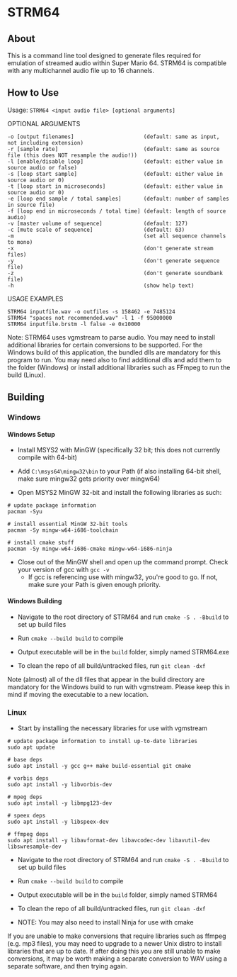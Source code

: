 # STRM64

## About

This is a command line tool designed to generate files required for emulation of streamed audio within Super Mario 64. STRM64 is compatible with any multichannel audio file up to 16 channels.

## How to Use

Usage: `STRM64 <input audio file> [optional arguments]`

OPTIONAL ARGUMENTS
```
-o [output filenames]                      (default: same as input, not including extension)
-r [sample rate]                           (default: same as source file (this does NOT resample the audio!))
-l [enable/disable loop]                   (default: either value in source audio or false)
-s [loop start sample]                     (default: either value in source audio or 0)
-t [loop start in microseconds]            (default: either value in source audio or 0)
-e [loop end sample / total samples]       (default: number of samples in source file)
-f [loop end in microseconds / total time] (default: length of source audio)
-v [master volume of sequence]             (default: 127)
-c [mute scale of sequence]                (default: 63)
-m                                         (set all sequence channels to mono)
-x                                         (don't generate stream files)
-y                                         (don't generate sequence file)
-z                                         (don't generate soundbank file)
-h                                         (show help text)
```

USAGE EXAMPLES
```
STRM64 inputfile.wav -o outfiles -s 158462 -e 7485124
STRM64 "spaces not recommended.wav" -l 1 -f 95000000
STRM64 inputfile.brstm -l false -e 0x10000
```

Note: STRM64 uses vgmstream to parse audio. You may need to install additional libraries for certain conversions to be supported. For the Windows build of this application, the bundled dlls are mandatory for this program to run. You may need also to find additional dlls and add them to the folder (Windows) or install additional libraries such as FFmpeg to run the build (Linux).

## Building

### Windows

#### Windows Setup

- Install MSYS2 with MinGW (specifically 32 bit; this does not currently compile with 64-bit)

- Add `C:\msys64\mingw32\bin` to your Path (if also installing 64-bit shell, make sure mingw32 gets priority over mingw64)

- Open MSYS2 MinGW 32-bit and install the following libraries as such:
```
# update package information
pacman -Syu

# install essential MinGW 32-bit tools
pacman -Sy mingw-w64-i686-toolchain

# install cmake stuff
pacman -Sy mingw-w64-i686-cmake mingw-w64-i686-ninja
```

- Close out of the MinGW shell and open up the command prompt. Check your version of gcc with `gcc -v`
  - If gcc is referencing use with mingw32, you're good to go. If not, make sure your Path is given enough priority.

#### Windows Building

- Navigate to the root directory of STRM64 and run `cmake -S . -Bbuild` to set up build files

- Run `cmake --build build` to compile

- Output executable will be in the `build` folder, simply named STRM64.exe

- To clean the repo of all build/untracked files, run `git clean -dxf`

Note (almost) all of the dll files that appear in the build directory are mandatory for the Windows build to run with vgmstream. Please keep this in mind if moving the executable to a new location.

### Linux

- Start by installing the necessary libraries for use with vgmstream
```
# update package information to install up-to-date libraries
sudo apt update

# base deps
sudo apt install -y gcc g++ make build-essential git cmake

# vorbis deps
sudo apt install -y libvorbis-dev

# mpeg deps
sudo apt install -y libmpg123-dev

# speex deps
sudo apt install -y libspeex-dev

# ffmpeg deps
sudo apt install -y libavformat-dev libavcodec-dev libavutil-dev libswresample-dev
```

- Navigate to the root directory of STRM64 and run `cmake -S . -Bbuild` to set up build files

- Run `cmake --build build` to compile

- Output executable will be in the `build` folder, simply named STRM64

- To clean the repo of all build/untracked files, run `git clean -dxf`

- NOTE: You may also need to install Ninja for use with cmake

If you are unable to make conversions that require libraries such as ffmpeg (e.g. mp3 files), you may need to upgrade to a newer Unix distro to install libraries that are up to date. If after doing this you are still unable to make conversions, it may be worth making a separate conversion to WAV using a separate software, and then trying again.

